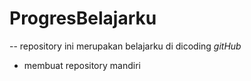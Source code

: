 # ProgresBelajarku
--
repository ini merupakan belajarku di dicoding
*gitHub*
- membuat repository mandiri
